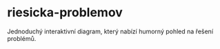 # riesicka-problemov
Jednoduchý interaktivní diagram, který nabízí humorný pohled na řešení problémů.
